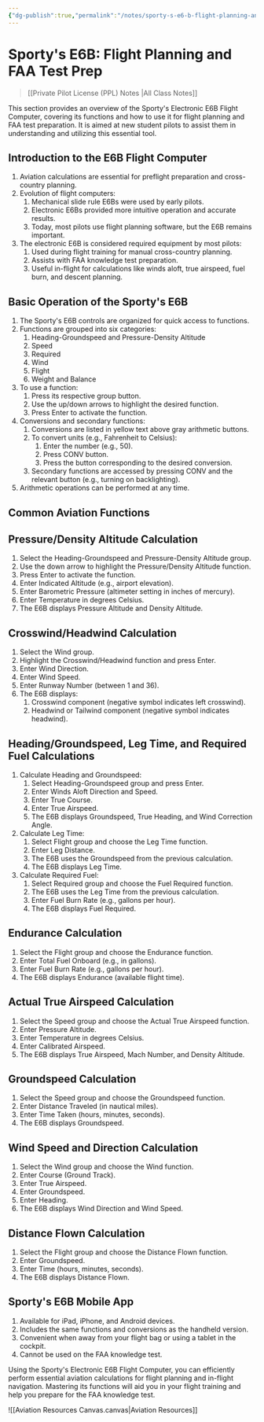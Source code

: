 ```yaml
---
{"dg-publish":true,"permalink":"/notes/sporty-s-e6-b-flight-planning-and-faa-test-prep/","title":"Sporty's E6B: Flight Planning and FAA Test Prep","tags":["aviation","classnotes"]}
---
```



# Sporty's E6B: Flight Planning and FAA Test Prep
> [[Private Pilot License (PPL) Notes \|All Class Notes]]

This section provides an overview of the Sporty's Electronic E6B Flight Computer, covering its functions and how to use it for flight planning and FAA test preparation. It is aimed at new student pilots to assist them in understanding and utilizing this essential tool.

## Introduction to the E6B Flight Computer

1. Aviation calculations are essential for preflight preparation and cross-country planning.
2. Evolution of flight computers:
    1. Mechanical slide rule E6Bs were used by early pilots.
    2. Electronic E6Bs provided more intuitive operation and accurate results.
    3. Today, most pilots use flight planning software, but the E6B remains important.
3. The electronic E6B is considered required equipment by most pilots:
    1. Used during flight training for manual cross-country planning.
    2. Assists with FAA knowledge test preparation.
    3. Useful in-flight for calculations like winds aloft, true airspeed, fuel burn, and descent planning.

## Basic Operation of the Sporty's E6B

1. The Sporty's E6B controls are organized for quick access to functions.
2. Functions are grouped into six categories:
    1. Heading-Groundspeed and Pressure-Density Altitude
    2. Speed
    3. Required
    4. Wind
    5. Flight
    6. Weight and Balance
3. To use a function:
    1. Press its respective group button.
    2. Use the up/down arrows to highlight the desired function.
    3. Press Enter to activate the function.
4. Conversions and secondary functions:
    1. Conversions are listed in yellow text above gray arithmetic buttons.
    2. To convert units (e.g., Fahrenheit to Celsius):
        1. Enter the number (e.g., 50).
        2. Press CONV button.
        3. Press the button corresponding to the desired conversion.
    3. Secondary functions are accessed by pressing CONV and the relevant button (e.g., turning on backlighting).
5. Arithmetic operations can be performed at any time.

## Common Aviation Functions

## Pressure/Density Altitude Calculation

1. Select the Heading-Groundspeed and Pressure-Density Altitude group.
2. Use the down arrow to highlight the Pressure/Density Altitude function.
3. Press Enter to activate the function.
4. Enter Indicated Altitude (e.g., airport elevation).
5. Enter Barometric Pressure (altimeter setting in inches of mercury).
6. Enter Temperature in degrees Celsius.
7. The E6B displays Pressure Altitude and Density Altitude.

## Crosswind/Headwind Calculation

1. Select the Wind group.
2. Highlight the Crosswind/Headwind function and press Enter.
3. Enter Wind Direction.
4. Enter Wind Speed.
5. Enter Runway Number (between 1 and 36).
6. The E6B displays:
    1. Crosswind component (negative symbol indicates left crosswind).
    2. Headwind or Tailwind component (negative symbol indicates headwind).

## Heading/Groundspeed, Leg Time, and Required Fuel Calculations

1. Calculate Heading and Groundspeed:
    1. Select Heading-Groundspeed group and press Enter.
    2. Enter Winds Aloft Direction and Speed.
    3. Enter True Course.
    4. Enter True Airspeed.
    5. The E6B displays Groundspeed, True Heading, and Wind Correction Angle.
2. Calculate Leg Time:
    1. Select Flight group and choose the Leg Time function.
    2. Enter Leg Distance.
    3. The E6B uses the Groundspeed from the previous calculation.
    4. The E6B displays Leg Time.
3. Calculate Required Fuel:
    1. Select Required group and choose the Fuel Required function.
    2. The E6B uses the Leg Time from the previous calculation.
    3. Enter Fuel Burn Rate (e.g., gallons per hour).
    4. The E6B displays Fuel Required.

## Endurance Calculation

1. Select the Flight group and choose the Endurance function.
2. Enter Total Fuel Onboard (e.g., in gallons).
3. Enter Fuel Burn Rate (e.g., gallons per hour).
4. The E6B displays Endurance (available flight time).

## Actual True Airspeed Calculation

1. Select the Speed group and choose the Actual True Airspeed function.
2. Enter Pressure Altitude.
3. Enter Temperature in degrees Celsius.
4. Enter Calibrated Airspeed.
5. The E6B displays True Airspeed, Mach Number, and Density Altitude.

## Groundspeed Calculation

1. Select the Speed group and choose the Groundspeed function.
2. Enter Distance Traveled (in nautical miles).
3. Enter Time Taken (hours, minutes, seconds).
4. The E6B displays Groundspeed.

## Wind Speed and Direction Calculation

1. Select the Wind group and choose the Wind function.
2. Enter Course (Ground Track).
3. Enter True Airspeed.
4. Enter Groundspeed.
5. Enter Heading.
6. The E6B displays Wind Direction and Wind Speed.

## Distance Flown Calculation

1. Select the Flight group and choose the Distance Flown function.
2. Enter Groundspeed.
3. Enter Time (hours, minutes, seconds).
4. The E6B displays Distance Flown.

## Sporty's E6B Mobile App

1. Available for iPad, iPhone, and Android devices.
2. Includes the same functions and conversions as the handheld version.
3. Convenient when away from your flight bag or using a tablet in the cockpit.
4. Cannot be used on the FAA knowledge test.

Using the Sporty's Electronic E6B Flight Computer, you can efficiently perform essential aviation calculations for flight planning and in-flight navigation. Mastering its functions will aid you in your flight training and help you prepare for the FAA knowledge test.

![[Aviation Resources Canvas.canvas|Aviation Resources]]